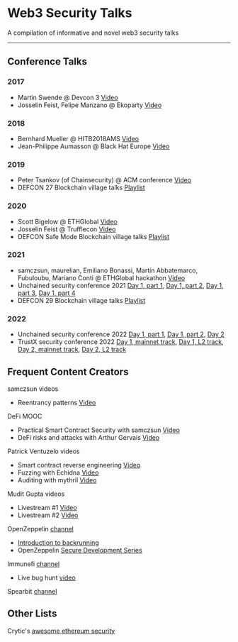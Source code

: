 # Web3 Security Talks

A compilation of informative and novel web3 security talks

------

## Conference Talks

### 2017

- Martin Swende @ Devcon 3 [Video](https://www.youtube.com/watch?v=nyMuBUgf8fQ)
- Josselin Feist, Felipe Manzano @ Ekoparty [Video](https://www.youtube.com/watch?v=r0cvQhBBw1w)

### 2018

- Bernhard Mueller @ HITB2018AMS [Video](https://www.youtube.com/watch?v=iqf6epACgds)
- Jean-Philippe Aumasson @ Black Hat Europe [Video](https://www.youtube.com/watch?v=OBzJVGkebI4)

### 2019

- Peter Tsankov (of Chainsecurity) @ ACM conference [Video](https://www.youtube.com/watch?v=7v-bd9maqm8&feature=emb_logo)
- DEFCON 27 Blockchain village talks [Playlist](https://www.youtube.com/watch?v=ItBRStAD2hA&list=PL9fPq3eQfaaCi3xCMqdz4v0Y4BVjAPCBY)

### 2020

- Scott Bigelow @ ETHGlobal [Video](https://www.youtube.com/watch?v=R1eZCmR91vQ)
- Josselin Feist @ Trufflecon [Video](https://www.youtube.com/watch?v=yP01yH4plT8)
- DEFCON Safe Mode Blockchain village talks [Playlist](https://www.youtube.com/watch?v=oJaNiXVvE88&list=PL9fPq3eQfaaBdXIvjSR4LwCHUe2LPzIov)

### 2021

- samczsun, maurelian, Emiliano Bonassi, Martín Abbatemarco, Fubuloubu, Mariano Conti @ ETHGlobal hackathon [Video](https://www.youtube.com/watch?v=Df2zzfoTfMc)
- Unchained security conference 2021 [Day 1, part 1](https://www.youtube.com/watch?v=bk5jc63UjaU), [Day 1, part 2](https://www.youtube.com/watch?v=sCU8OMfg_-E), [Day 1, part 3](https://www.youtube.com/watch?v=3xmhRRHJjjg), [Day 1, part 4](https://www.youtube.com/watch?v=RkYvpKWNg8s)
- DEFCON 29 Blockchain village talks [Playlist](https://www.youtube.com/watch?v=lxTwFmGlM30&list=PL9fPq3eQfaaDqrnDrbV-H9GBSBBtnflSw)

### 2022

- Unchained security conference 2022 [Day 1, part 1](https://www.youtube.com/watch?v=6hHDomKyQdc), [Day 1, part 2](https://www.youtube.com/watch?v=UYEHFdn10gk), [Day 2](https://www.youtube.com/watch?v=BslCXPjl50M)
- TrustX security conference 2022 [Day 1, mainnet track](https://www.youtube.com/watch?v=NMD6clZvrEs), [Day 1, L2 track](https://www.youtube.com/watch?v=GXU5Fd6gMVw), [Day 2, mainnet track](https://youtu.be/q4mlkHGFO_w), [Day 2, L2 track](https://youtu.be/up9eqFRLgMQ)

## Frequent Content Creators

samczsun videos
- Reentrancy patterns [Video](https://www.youtube.com/watch?v=95_RmIAqRy0)

DeFi MOOC
- Practical Smart Contract Security with samczsun [Video](https://www.youtube.com/watch?v=pJKy5HWuFK8)
- DeFi risks and attacks with Arthur Gervais [Video](https://www.youtube.com/watch?v=dDispC5aOMs&list=PLS01nW3RtgopsMpAceFwuyLKH42VW0Nw9&index=1)

Patrick Ventuzelo videos
- Smart contract reverse engineering [Video](https://www.youtube.com/watch?v=I6VDBvX9Pkw)
- Fuzzing with Echidna [Video](https://www.youtube.com/watch?v=EA8_9x4D3Vk)
- Auditing with mythril [Video](https://www.youtube.com/watch?v=fhOMTYkw8FM)

Mudit Gupta videos
- Livestream #1 [Video](https://www.youtube.com/watch?v=LLiJK_VeAvQ)
- Livestream #2 [Video](https://www.youtube.com/watch?v=nLHCyEvszkc)

OpenZeppelin [channel](https://www.youtube.com/c/OpenZeppelin/videos)
- [Introduction to backrunning](https://www.youtube.com/watch?v=ApAJ1afUbBI)
- OpenZeppelin [Secure Development Series](https://www.youtube.com/playlist?list=PLdJRkA9gCKOONBSlcifqLig_ZTyG_YLqz)

Immunefi [channel](https://www.youtube.com/channel/UCmulw2BHpP6IiBM0Re0yP5Q/videos)
- Live bug hunt [video](https://www.youtube.com/watch?v=z-g9LGfh8zQ)

Spearbit [channel](https://www.youtube.com/c/Spearbit)

## Other Lists

Crytic's [awesome ethereum security](https://github.com/crytic/awesome-ethereum-security#conference-talks)